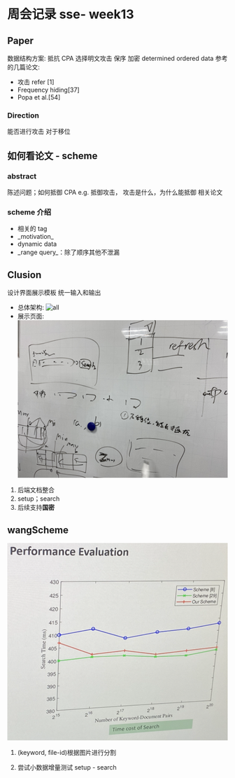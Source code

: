 # 周会记录 sse- week13

## Paper

数据结构方案: 抵抗 CPA 选择明文攻击
保序 加密 determined ordered data
参考的几篇论文:

- 攻击 refer [1]
- Frequency hiding[37]
- Popa et al.[54]

### Direction

能否进行攻击 对于移位

## 如何看论文 - scheme

### abstract

陈述问题；如何抵御 CPA
e.g. 抵御攻击， 攻击是什么，为什么能抵御
相关论文

### scheme 介绍

- 相关的 tag
- \_motivation\_
- dynamic data
- \_range query\_：除了顺序其他不泄漏

## Clusion

设计界面展示模板
统一输入和输出

- 总体架构:
  ![all](./img/2019Autumn/week13/3.png)
- 展示页面:
  ![front](./img/2019Autumn/week13/1.jpg)

1. 后端文档整合
2. setup；search
3. 后续支持**国密**

## wangScheme

![2](./img/2019Autumn/week13/2.png)

1. (keyword, file-id)根据图片进行分割

2. 尝试小数据增量测试 setup - search
